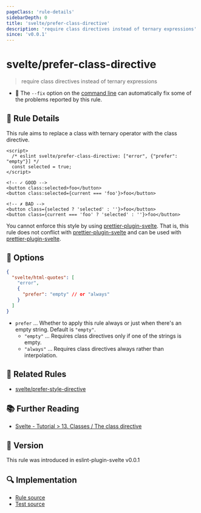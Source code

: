 ```yaml
---
pageClass: 'rule-details'
sidebarDepth: 0
title: 'svelte/prefer-class-directive'
description: 'require class directives instead of ternary expressions'
since: 'v0.0.1'
---
```


# svelte/prefer-class-directive

> require class directives instead of ternary expressions

- :wrench: The `--fix` option on the [command line](https://eslint.org/docs/user-guide/command-line-interface#fixing-problems) can automatically fix some of the problems reported by this rule.

## :book: Rule Details

This rule aims to replace a class with ternary operator with the class directive.

<ESLintCodeBlock fix>

<!--eslint-skip-->

```svelte
<script>
  /* eslint svelte/prefer-class-directive: ["error", {"prefer": "empty"}] */
  const selected = true;
</script>

<!-- ✓ GOOD -->
<button class:selected>foo</button>
<button class:selected={current === 'foo'}>foo</button>

<!-- ✗ BAD -->
<button class={selected ? 'selected' : ''}>foo</button>
<button class={current === 'foo' ? 'selected' : ''}>foo</button>
```

</ESLintCodeBlock>

You cannot enforce this style by using [prettier-plugin-svelte]. That is, this rule does not conflict with [prettier-plugin-svelte] and can be used with [prettier-plugin-svelte].

[prettier-plugin-svelte]: https://github.com/sveltejs/prettier-plugin-svelte

## :wrench: Options

```json
{
  "svelte/html-quotes": [
    "error",
    {
      "prefer": "empty" // or "always"
    }
  ]
}
```

- `prefer` ... Whether to apply this rule always or just when there's an empty string. Default is `"empty"`.
  - `"empty"` ... Requires class directives only if one of the strings is empty.
  - `"always"` ... Requires class directives always rather than interpolation.

## :couple: Related Rules

- [svelte/prefer-style-directive]

[svelte/prefer-style-directive]: ./prefer-style-directive.md

## :books: Further Reading

- [Svelte - Tutorial > 13. Classes / The class directive](https://svelte.dev/tutorial/classes)

## :rocket: Version

This rule was introduced in eslint-plugin-svelte v0.0.1

## :mag: Implementation

- [Rule source](https://github.com/sveltejs/eslint-plugin-svelte/blob/main/packages/eslint-plugin-svelte/src/rules/prefer-class-directive.ts)
- [Test source](https://github.com/sveltejs/eslint-plugin-svelte/blob/main/packages/eslint-plugin-svelte/tests/src/rules/prefer-class-directive.ts)
